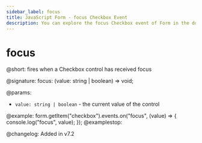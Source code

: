 ```yaml
---
sidebar_label: focus
title: JavaScript Form - focus Checkbox Event 
description: You can explore the focus Checkbox event of Form in the documentation of the DHTMLX JavaScript UI library. Browse developer guides and API reference, try out code examples and live demos, and download a free 30-day evaluation version of DHTMLX Suite 7.
---
```


# focus

@short: fires when a Checkbox control has received focus

@signature: focus: (value: string | boolean) => void;

@params:
- `value: string | boolean` - the current value of the control

@example:
form.getItem("checkbox").events.on("focus", (value) => {
    console.log("focus", value);
});
@examplestop:

@changelog: Added in v7.2
